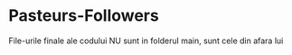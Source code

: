 # Pasteurs-Followers

File-urile finale ale codului NU sunt in folderul main, sunt cele din afara lui

